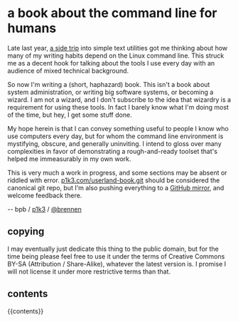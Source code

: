 a book about the command line for humans
========================================

Late last year, [a side trip](//p1k3.com/2013/8/4) into simple text utilities
got me thinking about how many of my writing habits depend on the Linux command
line.  This struck me as a decent hook for talking about the tools I use every
day with an audience of mixed technical background.

So now I'm writing a (short, haphazard) book.  This isn't a book about system
administration, or writing big software systems, or becoming a wizard.  I am
not a wizard, and I don't subscribe to the idea that wizardry is a requirement
for using these tools.  In fact I barely know what I'm doing most of the time,
but hey, I get some stuff done.

My hope herein is that I can convey something useful to people I know who use
computers every day, but for whom the command line environment is mystifying,
obscure, and generally uninviting.  I intend to gloss over many complexities in
favor of demonstrating a rough-and-ready toolset that's helped me immeasurably
in my own work.

This is very much a work in progress, and some sections may be absent or
riddled with error.  [p1k3.com/userland-book.git](//p1k3.com/userland-book.git)
should be considered the canonical git repo, but I'm also pushing everything
to a [GitHub mirror](https://github.com/brennen/userland-book), and welcome
feedback there.

-- bpb / [p1k3](//p1k3.com) / [@brennen](https://twitter.com/brennen)

copying
-------

I may eventually just dedicate this thing to the public domain, but for the
time being please feel free to use it under the terms of Creative Commons BY-SA
(Attribution / Share-Alike), whatever the latest version is.  I promise I will
not license it under more restrictive terms than that.

contents
--------

{{contents}}
